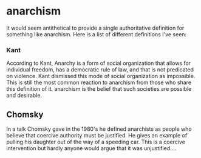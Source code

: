# anarchism

It would seem antithetical to provide a single authoritative definition for something like anarchism. Here is a list of different definitions I've seen:

### Kant

According to Kant, Anarchy is a form of social organization that allows for individual freedom, has a democratic rule of law, and that is not predicated on violence. Kant dismissed this mode of social organization as impossible. This is still the most common reaction to anarchism from those who share this definition of it. 
anarchism is the belief that such societies are possible and desirable.

## Chomsky 
In a talk Chomsky gave in the 1980's he defined anarchists as people who believe that coercive authority must be justified. He gives an example of pulling his daughter out of the way of a speeding car. This is a coercive intervention but hardly anyone would argue that it was unjustified.... 
